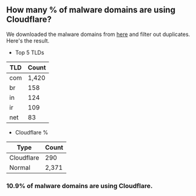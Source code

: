 ## How many % of malware domains are using Cloudflare?


We downloaded the malware domains from [here](https://urlhaus.abuse.ch) and filter out duplicates.
Here's the result.


[//]: # (start replacement)


- Top 5 TLDs

| TLD | Count |
| --- | --- |
| com | 1,420 |
| br | 158 |
| in | 124 |
| ir | 109 |
| net | 83 |


- Cloudflare %

| Type | Count |
| --- | --- |
| Cloudflare | 290 |
| Normal | 2,371 |


### 10.9% of malware domains are using Cloudflare.